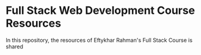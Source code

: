 # Full Stack Web Development Course Resources
In this repository, the resources of Eftykhar Rahman's Full Stack Course is shared
